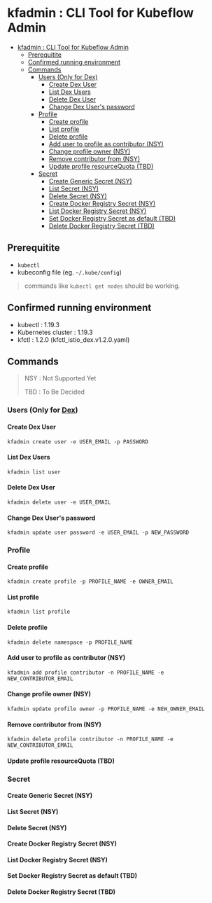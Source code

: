 
# kfadmin : CLI Tool for Kubeflow Admin

- [kfadmin : CLI Tool for Kubeflow Admin](#kfadmin--cli-tool-for-kubeflow-admin)
    - [Prerequitite](#prerequitite)
    - [Confirmed running environment](#confirmed-running-environment)
    - [Commands](#commands)
        - [Users (Only for Dex)](#users-only-for-dex)
            - [Create Dex User](#create-dex-user)
            - [List Dex Users](#list-dex-users)
            - [Delete Dex User](#delete-dex-user)
            - [Change Dex User's password](#change-dex-users-password)
        - [Profile](#profile)
            - [Create profile](#create-profile)
            - [List profile](#list-profile)
            - [Delete profile](#delete-profile)
            - [Add user to profile as contributor (NSY)](#add-user-to-profile-as-contributor-nsy)
            - [Change profile owner (NSY)](#change-profile-owner-nsy)
            - [Remove contributor from (NSY)](#remove-contributor-from-nsy)
            - [Update profile resourceQuota (TBD)](#update-profile-resourcequota-tbd)
        - [Secret](#secret)
            - [Create Generic Secret (NSY)](#create-generic-secret-nsy)
            - [List Secret (NSY)](#list-secret-nsy)
            - [Delete Secret (NSY)](#delete-secret-nsy)
            - [Create Docker Registry Secret (NSY)](#create-docker-registry-secret-nsy)
            - [List Docker Registry Secret (NSY)](#list-docker-registry-secret-nsy)
            - [Set Docker Registry Secret as default (TBD)](#set-docker-registry-secret-as-default-tbd)
            - [Delete Docker Registry Secret (TBD)](#delete-docker-registry-secret-tbd)

## Prerequitite

- `kubectl`
- kubeconfig file (eg. `~/.kube/config`)

> commands like `kubectl get nodes` should be working.

## Confirmed running environment

- kubectl : 1.19.3
- Kubernetes cluster : 1.19.3
- kfctl : 1.2.0 (kfctl_istio_dex.v1.2.0.yaml)

## Commands

> NSY : Not Supported Yet
>
> TBD : To Be Decided

### Users (Only for [Dex](https://www.kubeflow.org/docs/started/k8s/kfctl-istio-dex/))

#### Create Dex User

`kfadmin create user -e USER_EMAIL -p PASSWORD`

#### List Dex Users

`kfadmin list user`

#### Delete Dex User

`kfadmin delete user -e USER_EMAIL`

#### Change Dex User's password

`kfadmin update user password -e USER_EMAIL -p NEW_PASSWORD`

### Profile

#### Create profile

`kfadmin create profile -p PROFILE_NAME -e OWNER_EMAIL`

#### List profile

`kfadmin list profile`

#### Delete profile

`kfadmin delete namespace -p PROFILE_NAME`

#### Add user to profile as contributor (NSY)

`kfadmin add profile contributor -n PROFILE_NAME -e NEW_CONTRIBUTOR_EMAIL`

#### Change profile owner (NSY)

`kfadmin update profile owner -p PROFILE_NAME -e NEW_OWNER_EMAIL`

#### Remove contributor from (NSY)

`kfadmin delete profile contributor -n PROFILE_NAME -e NEW_CONTRIBUTOR_EMAIL`

#### Update profile resourceQuota (TBD)

### Secret

#### Create Generic Secret (NSY)

#### List Secret (NSY)

#### Delete Secret (NSY)

#### Create Docker Registry Secret (NSY)

#### List Docker Registry Secret (NSY)

#### Set Docker Registry Secret as default (TBD)

#### Delete Docker Registry Secret (TBD)

